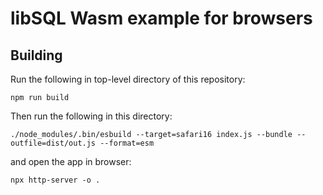 # libSQL Wasm example for browsers

## Building

Run the following in top-level directory of this repository:

```
npm run build
```

Then run the following in this directory:

```
./node_modules/.bin/esbuild --target=safari16 index.js --bundle --outfile=dist/out.js --format=esm
```

and open the app in browser:

```
npx http-server -o .
```
